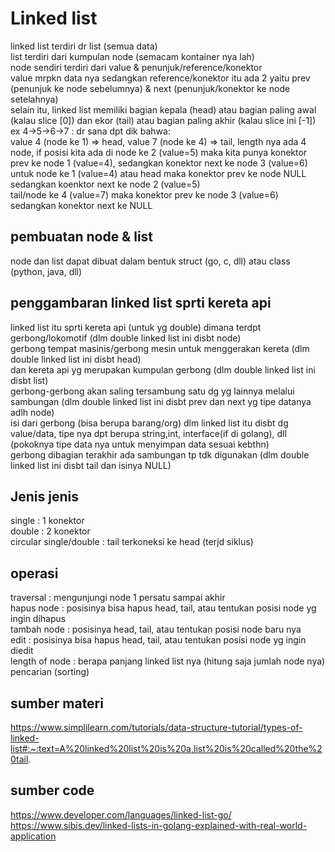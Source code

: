 # Linked list
linked list terdiri dr list (semua data)<br>
list terdiri dari kumpulan node (semacam kontainer nya lah)<br>
node sendiri terdiri dari value & penunjuk/reference/konektor<br>
value mrpkn data nya sedangkan reference/konektor itu ada 2 yaitu prev (penunjuk ke node sebelumnya) & next (penunjuk/konektor ke node setelahnya)<br>
selain itu, linked list memiliki bagian kepala (head) atau bagian paling awal (kalau slice [0]) dan ekor (tail) atau bagian paling akhir (kalau slice ini [-1])<br> 
ex 4->5->6->7 : dr sana dpt dik bahwa: <br>
value 4 (node ke 1) => head, value 7 (node ke 4) => tail, length nya ada 4 node, if posisi kita ada di node ke 2 (value=5) maka kita punya konektor prev ke node 1 (value=4), sedangkan konektor next ke node 3 (value=6)<br>
untuk node ke 1 (value=4) atau head maka konektor prev ke node NULL sedangkan koenktor next ke node 2 (value=5)<br>
tail/node ke 4 (value=7) maka konektor prev ke node 3 (value=6) sedangkan konektor next ke NULL<br>
## pembuatan node & list
node dan list dapat dibuat dalam bentuk struct (go, c, dll) atau class (python, java, dll)
## penggambaran linked list sprti kereta api
linked list itu sprti kereta api (untuk yg double) dimana terdpt gerbong/lokomotif (dlm double linked list ini disbt node)<br>
gerbong tempat masinis/gerbong mesin untuk menggerakan kereta (dlm double linked list ini disbt head)<br>
dan kereta api yg merupakan kumpulan gerbong (dlm double linked list ini disbt list)<br>
gerbong-gerbong akan saling tersambung satu dg yg lainnya melalui sambungan (dlm double linked list ini disbt prev dan next yg tipe datanya adlh node)<br>
isi dari gerbong (bisa berupa barang/org) dlm linked list itu disbt dg value/data, tipe nya dpt berupa string,int, interface(if di golang), dll (pokoknya tipe data nya untuk menyimpan data sesuai kebthn)<br>
gerbong dibagian terakhir ada sambungan tp tdk digunakan (dlm double linked list ini disbt tail dan isinya NULL)<br>
## Jenis jenis
single : 1 konektor<br>
double : 2 konektor<br>
circular single/double : tail terkoneksi ke head (terjd siklus)<br>
## operasi
traversal : mengunjungi node 1 persatu sampai akhir<br>
hapus node : posisinya bisa hapus head, tail, atau tentukan posisi node yg ingin dihapus<br>
tambah node : posisinya head, tail, atau tentukan posisi node baru nya<br>
edit : posisinya bisa hapus head, tail, atau tentukan posisi node yg ingin diedit<br>
length of node : berapa panjang linked list nya (hitung saja jumlah node nya)<br>
pencarian (sorting)<br>
## sumber materi
https://www.simplilearn.com/tutorials/data-structure-tutorial/types-of-linked-list#:~:text=A%20linked%20list%20is%20a,list%20is%20called%20the%20tail.

## sumber code
https://www.developer.com/languages/linked-list-go/<br>
https://www.sibis.dev/linked-lists-in-golang-explained-with-real-world-application